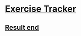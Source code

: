 # [Exercise Tracker](https://www.freecodecamp.org/learn/apis-and-microservices/apis-and-microservices-projects/exercise-tracker)

## [Result end](https://boilerplate-project-exercisetracker-1.markosmk.repl.co)
